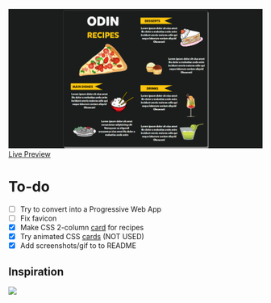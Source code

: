 ![](img/Iteration2.png)
[Live Preview](https://creme332.github.io/my-odin-projects/odin-recipes/)

# To-do

- [ ] Try to convert into a Progressive Web App
- [ ] Fix favicon 
- [x] Make CSS 2-column [card](https://www.w3schools.com/howto/tryit.asp?filename=tryhow_css_two_columns_responsive) for recipes
- [x] Try animated CSS [cards](https://fireship.io/lessons/css-cards-animated/) (NOT USED)
- [x] Add screenshots/gif to to README

## Inspiration
![](https://cdn.vectorstock.com/i/1000x1000/45/56/restaurant-cafe-menu-template-flat-design-vector-8854556.webp)
